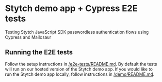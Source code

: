 # Stytch demo app + Cypress E2E tests

Testing Stytch JavaScript SDK passwordless authentication flows using Cypress and Mailosaur

## Running the E2E tests

Follow the setup instructions in [/e2e-tests/README.md](/e2e-tests/README.md). By default the tests will run on our hosted version of the Stytch demo app. If you would like to run the Stytch demo app locally, follow instructions in [/demo/README.md](/demo/README.md).
